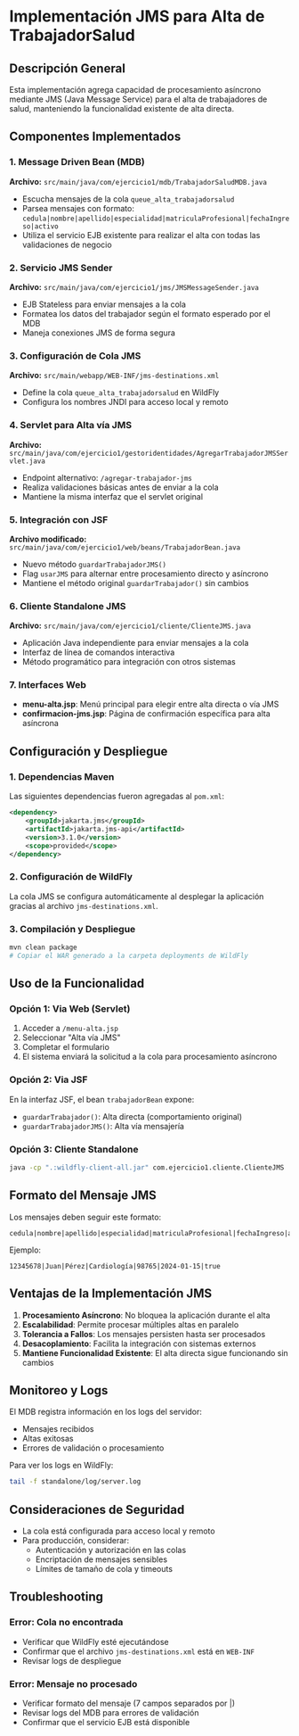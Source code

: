 # Implementación JMS para Alta de TrabajadorSalud

## Descripción General

Esta implementación agrega capacidad de procesamiento asíncrono mediante JMS (Java Message Service) para el alta de trabajadores de salud, manteniendo la funcionalidad existente de alta directa.

## Componentes Implementados

### 1. Message Driven Bean (MDB)
**Archivo:** `src/main/java/com/ejercicio1/mdb/TrabajadorSaludMDB.java`
- Escucha mensajes de la cola `queue_alta_trabajadorsalud`
- Parsea mensajes con formato: `cedula|nombre|apellido|especialidad|matriculaProfesional|fechaIngreso|activo`
- Utiliza el servicio EJB existente para realizar el alta con todas las validaciones de negocio

### 2. Servicio JMS Sender
**Archivo:** `src/main/java/com/ejercicio1/jms/JMSMessageSender.java`
- EJB Stateless para enviar mensajes a la cola
- Formatea los datos del trabajador según el formato esperado por el MDB
- Maneja conexiones JMS de forma segura

### 3. Configuración de Cola JMS
**Archivo:** `src/main/webapp/WEB-INF/jms-destinations.xml`
- Define la cola `queue_alta_trabajadorsalud` en WildFly
- Configura los nombres JNDI para acceso local y remoto

### 4. Servlet para Alta vía JMS
**Archivo:** `src/main/java/com/ejercicio1/gestoridentidades/AgregarTrabajadorJMSServlet.java`
- Endpoint alternativo: `/agregar-trabajador-jms`
- Realiza validaciones básicas antes de enviar a la cola
- Mantiene la misma interfaz que el servlet original

### 5. Integración con JSF
**Archivo modificado:** `src/main/java/com/ejercicio1/web/beans/TrabajadorBean.java`
- Nuevo método `guardarTrabajadorJMS()`
- Flag `usarJMS` para alternar entre procesamiento directo y asíncrono
- Mantiene el método original `guardarTrabajador()` sin cambios

### 6. Cliente Standalone JMS
**Archivo:** `src/main/java/com/ejercicio1/cliente/ClienteJMS.java`
- Aplicación Java independiente para enviar mensajes a la cola
- Interfaz de línea de comandos interactiva
- Método programático para integración con otros sistemas

### 7. Interfaces Web
- **menu-alta.jsp**: Menú principal para elegir entre alta directa o vía JMS
- **confirmacion-jms.jsp**: Página de confirmación específica para alta asíncrona

## Configuración y Despliegue

### 1. Dependencias Maven
Las siguientes dependencias fueron agregadas al `pom.xml`:
```xml
<dependency>
    <groupId>jakarta.jms</groupId>
    <artifactId>jakarta.jms-api</artifactId>
    <version>3.1.0</version>
    <scope>provided</scope>
</dependency>
```

### 2. Configuración de WildFly
La cola JMS se configura automáticamente al desplegar la aplicación gracias al archivo `jms-destinations.xml`.

### 3. Compilación y Despliegue
```bash
mvn clean package
# Copiar el WAR generado a la carpeta deployments de WildFly
```

## Uso de la Funcionalidad

### Opción 1: Via Web (Servlet)
1. Acceder a `/menu-alta.jsp`
2. Seleccionar "Alta vía JMS"
3. Completar el formulario
4. El sistema enviará la solicitud a la cola para procesamiento asíncrono

### Opción 2: Via JSF
En la interfaz JSF, el bean `trabajadorBean` expone:
- `guardarTrabajador()`: Alta directa (comportamiento original)
- `guardarTrabajadorJMS()`: Alta vía mensajería

### Opción 3: Cliente Standalone
```bash
java -cp ".:wildfly-client-all.jar" com.ejercicio1.cliente.ClienteJMS
```

## Formato del Mensaje JMS

Los mensajes deben seguir este formato:
```
cedula|nombre|apellido|especialidad|matriculaProfesional|fechaIngreso|activo
```

Ejemplo:
```
12345678|Juan|Pérez|Cardiología|98765|2024-01-15|true
```

## Ventajas de la Implementación JMS

1. **Procesamiento Asíncrono**: No bloquea la aplicación durante el alta
2. **Escalabilidad**: Permite procesar múltiples altas en paralelo
3. **Tolerancia a Fallos**: Los mensajes persisten hasta ser procesados
4. **Desacoplamiento**: Facilita la integración con sistemas externos
5. **Mantiene Funcionalidad Existente**: El alta directa sigue funcionando sin cambios

## Monitoreo y Logs

El MDB registra información en los logs del servidor:
- Mensajes recibidos
- Altas exitosas
- Errores de validación o procesamiento

Para ver los logs en WildFly:
```bash
tail -f standalone/log/server.log
```

## Consideraciones de Seguridad

- La cola está configurada para acceso local y remoto
- Para producción, considerar:
  - Autenticación y autorización en las colas
  - Encriptación de mensajes sensibles
  - Límites de tamaño de cola y timeouts

## Troubleshooting

### Error: Cola no encontrada
- Verificar que WildFly esté ejecutándose
- Confirmar que el archivo `jms-destinations.xml` está en `WEB-INF`
- Revisar logs de despliegue

### Error: Mensaje no procesado
- Verificar formato del mensaje (7 campos separados por |)
- Revisar logs del MDB para errores de validación
- Confirmar que el servicio EJB está disponible